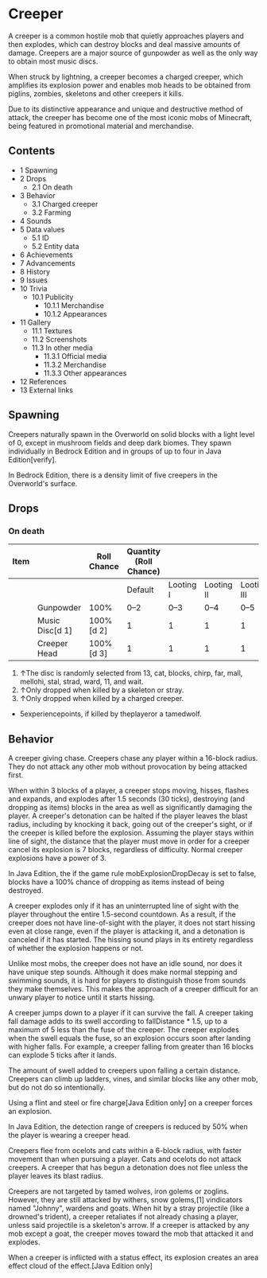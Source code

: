 # Creeper
A creeper is a common hostile mob that quietly approaches players and then explodes, which can destroy blocks and deal massive amounts of damage. Creepers are a major source of gunpowder as well as the only way to obtain most music discs.

When struck by lightning, a creeper becomes a charged creeper, which amplifies its explosion power and enables mob heads to be obtained from piglins, zombies, skeletons and other creepers it kills.

Due to its distinctive appearance and unique and destructive method of attack, the creeper has become one of the most iconic mobs of Minecraft, being featured in promotional material and merchandise.

## Contents
- 1 Spawning
- 2 Drops
	- 2.1 On death
- 3 Behavior
	- 3.1 Charged creeper
	- 3.2 Farming
- 4 Sounds
- 5 Data values
	- 5.1 ID
	- 5.2 Entity data
- 6 Achievements
- 7 Advancements
- 8 History
- 9 Issues
- 10 Trivia
	- 10.1 Publicity
		- 10.1.1 Merchandise
		- 10.1.2 Appearances
- 11 Gallery
	- 11.1 Textures
	- 11.2 Screenshots
	- 11.3 In other media
		- 11.3.1 Official media
		- 11.3.2 Merchandise
		- 11.3.3 Other appearances
- 12 References
- 13 External links

## Spawning
Creepers naturally spawn in the Overworld on solid blocks with a light level of 0, except in mushroom fields and deep dark biomes. They spawn individually in Bedrock Edition and in groups of up to four in Java Edition[verify].

In Bedrock Edition, there is a density limit of five creepers in the Overworld's surface.

## Drops
### On death
| Item |                 | Roll Chance | Quantity (Roll Chance) |           |            |             |
|------|-----------------|-------------|------------------------|-----------|------------|-------------|
|      |                 |             | Default                | Looting I | Looting II | Looting III |
|      | Gunpowder       | 100%        | 0–2                    | 0–3       | 0–4        | 0–5         |
|      | Music Disc[d 1] | 100%[d 2]   | 1                      | 1         | 1          | 1           |
|      | Creeper Head    | 100%[d 3]   | 1                      | 1         | 1          | 1           |

1. ↑The disc is randomly selected from 13, cat, blocks, chirp, far, mall, mellohi, stal, strad, ward, 11, and wait.
2. ↑Only dropped when killed by a skeleton or stray.
3. ↑Only dropped when killed by a charged creeper.

- 5experiencepoints, if killed by theplayeror a tamedwolf.

## Behavior
A creeper giving chase.
Creepers chase any player within a 16-block radius. They do not attack any other mob without provocation by being attacked first.

When within 3 blocks of a player, a creeper stops moving, hisses, flashes and expands, and explodes after 1.5 seconds (30 ticks), destroying (and dropping as items) blocks in the area as well as significantly damaging the player. A creeper's detonation can be halted if the player leaves the blast radius, including by knocking it back, going out of the creeper's sight, or if the creeper is killed before the explosion. Assuming the player stays within line of sight, the distance that the player must move in order for a creeper cancel its explosion is 7 blocks, regardless of difficulty. Normal creeper explosions have a power of 3.

In Java Edition, the if the game rule mobExplosionDropDecay is set to false, blocks have a 100% chance of dropping as items instead of being destroyed.

A creeper explodes only if it has an uninterrupted line of sight with the player throughout the entire 1.5-second countdown. As a result, if the creeper does not have line-of-sight with the player, it does not start hissing even at close range, even if the player is attacking it, and a detonation is canceled if it has started. The hissing sound plays in its entirety regardless of whether the explosion happens or not.

Unlike most mobs, the creeper does not have an idle sound, nor does it have unique step sounds. Although it does make normal stepping and swimming sounds, it is hard for players to distinguish those from sounds they make themselves. This makes the approach of a creeper difficult for an unwary player to notice until it starts hissing. 

A creeper jumps down to a player if it can survive the fall. A creeper taking fall damage adds to its swell according to fallDistance * 1.5, up to a maximum of 5 less than the fuse of the creeper. The creeper explodes when the swell equals the fuse, so an explosion occurs soon after landing with higher falls. For example, a creeper falling from greater than 16 blocks can explode 5 ticks after it lands. 

The amount of swell added to creepers upon falling a certain distance.
Creepers can climb up ladders, vines, and similar blocks like any other mob, but do not do so intentionally. 

Using a flint and steel or fire charge‌[Java Edition  only] on a creeper forces an explosion.

In Java Edition, the detection range of creepers is reduced by 50% when the player is wearing a creeper head.

Creepers flee from ocelots and cats within a 6-block radius, with faster movement than when pursuing a player. Cats and ocelots do not attack creepers. A creeper that has begun a detonation does not flee unless the player leaves its blast radius. 

Creepers are not targeted by tamed wolves, iron golems or zoglins. However, they are still attacked by withers, snow golems,[1] vindicators named "Johnny", wardens and goats. When hit by a stray projectile (like a drowned's trident), a creeper retaliates if not already chasing a player, unless said projectile is a skeleton's arrow. If a creeper is attacked by any mob except a goat, the creeper moves toward the mob that attacked it and explodes.

When a creeper is inflicted with a status effect, its explosion creates an area effect cloud of the effect.‌[Java Edition  only]

